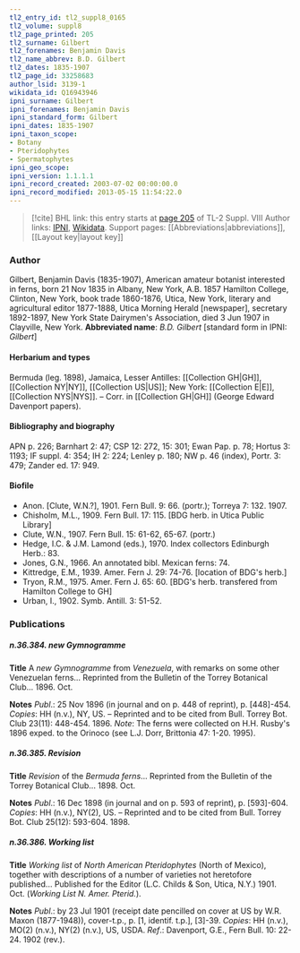 ```yaml
---
tl2_entry_id: tl2_suppl8_0165
tl2_volume: suppl8
tl2_page_printed: 205
tl2_surname: Gilbert
tl2_forenames: Benjamin Davis
tl2_name_abbrev: B.D. Gilbert
tl2_dates: 1835-1907
tl2_page_id: 33258683
author_lsid: 3139-1
wikidata_id: Q16943946
ipni_surname: Gilbert
ipni_forenames: Benjamin Davis
ipni_standard_form: Gilbert
ipni_dates: 1835-1907
ipni_taxon_scope: 
- Botany
- Pteridophytes
- Spermatophytes
ipni_geo_scope: 
ipni_version: 1.1.1.1
ipni_record_created: 2003-07-02 00:00:00.0
ipni_record_modified: 2013-05-15 11:54:22.0
---
```


> [!cite] BHL link: this entry starts at [page 205](https://www.biodiversitylibrary.org/page/33258683) of TL-2 Suppl. VIII
> Author links: [IPNI](https://www.ipni.org/a/3139-1), [Wikidata](https://www.wikidata.org/wiki/Q16943946). Support pages: [[Abbreviations|abbreviations]], [[Layout key|layout key]]

### Author

Gilbert, Benjamin Davis (1835-1907), American amateur botanist interested in ferns, born 21 Nov 1835 in Albany, New York, A.B. 1857 Hamilton College, Clinton, New York, book trade 1860-1876, Utica, New York, literary and agricultural editor 1877-1888, Utica Morning Herald \[newspaper\], secretary 1892-1897, New York State Dairymen's Association, died 3 Jun 1907 in Clayville, New York. 
**Abbreviated name**: *B.D. Gilbert* \[standard form in IPNI: *Gilbert*\]

#### Herbarium and types

Bermuda (leg. 1898), Jamaica, Lesser Antilles: [[Collection GH|GH]], [[Collection NY|NY]], [[Collection US|US]]; New York: [[Collection E|E]], [[Collection NYS|NYS]]. – Corr. in [[Collection GH|GH]] (George Edward Davenport papers).

#### Bibliography and biography

APN p. 226; Barnhart 2: 47; CSP 12: 272, 15: 301; Ewan Pap. p. 78; Hortus 3: 1193; IF suppl. 4: 354; IH 2: 224; Lenley p. 180; NW p. 46 (index), Portr. 3: 479; Zander ed. 17: 949.

#### Biofile

- Anon. \[Clute, W.N.?\], 1901. Fern Bull. 9: 66. (portr.); Torreya 7: 132. 1907.
- Chisholm, M.L., 1909. Fern Bull. 17: 115. \[BDG herb. in Utica Public Library\]
- Clute, W.N., 1907. Fern Bull. 15: 61-62, 65-67. (portr.)
- Hedge, I.C. & J.M. Lamond (eds.), 1970. Index collectors Edinburgh Herb.: 83.
- Jones, G.N., 1966. An annotated bibl. Mexican ferns: 74.
- Kittredge, E.M., 1939. Amer. Fern J. 29: 74-76. \[location of BDG's herb.\]
- Tryon, R.M., 1975. Amer. Fern J. 65: 60. \[BDG's herb. transfered from Hamilton College to GH\]
- Urban, I., 1902. Symb. Antill. 3: 51-52.

### Publications

##### n.36.384. new Gymnogramme

**Title**
A *new Gymnogramme* from *Venezuela*, with remarks on some other Venezuelan ferns... Reprinted from the Bulletin of the Torrey Botanical Club... 1896. Oct.

**Notes**
*Publ*.: 25 Nov 1896 (in journal and on p. 448 of reprint), p. \[448\]-454. *Copies*: HH (n.v.), NY, US. – Reprinted and to be cited from Bull. Torrey Bot. Club 23(11): 448-454. 1896.
*Note*: The ferns were collected on H.H. Rusby's 1896 exped. to the Orinoco (see L.J. Dorr, Brittonia 47: 1-20. 1995).

##### n.36.385. Revision

**Title**
*Revision* of the *Bermuda ferns*... Reprinted from the Bulletin of the Torrey Botanical Club... 1898. Oct.

**Notes**
*Publ*.: 16 Dec 1898 (in journal and on p. 593 of reprint), p. \[593\]-604. *Copies*: HH (n.v.), NY(2), US. – Reprinted and to be cited from Bull. Torrey Bot. Club 25(12): 593-604. 1898.

##### n.36.386. Working list

**Title**
*Working list* of *North American Pteridophytes* (North of Mexico), together with descriptions of a number of varieties not heretofore published... Published for the Editor (L.C. Childs & Son, Utica, N.Y.) 1901. Oct. (*Working List N. Amer. Pterid.*).

**Notes**
*Publ*.: by 23 Jul 1901 (receipt date pencilled on cover at US by W.R. Maxon (1877-1948)), cover-t.p., p. \[1, identif. t.p.\], \[3\]-39. *Copies*: HH (n.v.), MO(2) (n.v.), NY(2) (n.v.), US, USDA.
*Ref*.: Davenport, G.E., Fern Bull. 10: 22-24. 1902 (rev.).

